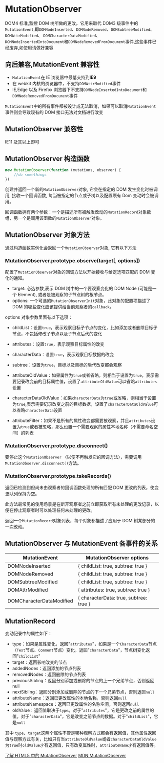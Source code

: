 # MutationObserver

DOM4 标准,监控 DOM 树所做的更改。它用来取代 DOM3 级事件中的`MutationEvent`,即`DOMNodeInserted`、`DOMNodeRemoved`、`DOMSubtreeModified`、`DOMAttrModified`、
`DOMCharacterDataModified`、`DOMNodeInsertedIntoDocument`和`DOMNodeRemovedFromDocument`事件,这些事件已经废弃,如使用请做好兼容

## 向后兼容,MutationEvent 兼容性

-   `MutationEvent`在 IE 浏览器中最低支持到**IE9**
-   在 webkit 内核的浏览器中，不支持`DOMAttrModified`事件
-   IE,Edge 以及 Firefox 浏览器下不支持`DOMNodeInsertedIntoDocument`和`DOMNodeRemovedFromDocument`事件

`MutationEvent`中的所有事件都被设计成无法取消，如果可以取消`MutationEvent`事件则会导致现有的 DOM 接口无法对文档进行改变

## MutationObserver 兼容性

IE11 及其以上即可

## MutationObserver 构造函数

```js
new MutationObserver(function (mutations, observer) {
    //do somethings
})
```

创建并返回一个新的`MutationObserver`对象, 它会在指定的 DOM 发生变化时被调用, 接收一个回调函数, 每当被指定的节点或子树以及配置项有 Dom 变动时会被调用。

回调函数拥有两个参数：一个是描述所有被触发改动的`MutationRecord`对象数组，另一个是调用该函数的`MutationObserver`对象。

## MutationObserver 对象方法

通过构造函数实例化会返回一个`MutationObserver`对象, 它有以下方法

### MutationObserver.prototype.observe(target[, options])

配置了`MutationObserver`对象的回调方法以开始接收与给定选项匹配的 DOM 变化的通知。

-   target: 必选参数,表示 DOM 树中的一个要观察变化的 DOM Node (可能是一个 Element), 或者是被观察的子节点树的根节点。
-   options: 一个可选的`MutationObserverInit`对象，此对象的配置项描述了 DOM 的哪些变化应该提供给当前观察者的`callback`。

options 对象参数里面有以下选项：

-   childList：设置`true`，表示观察目标子节点的变化，比如添加或者删除目标子节点，不包括修改子节点以及子节点后代的变化

-   attributes：设置`true`，表示观察目标属性的改变

-   characterData：设置`true`，表示观察目标数据的改变

-   subtree：设置为`true`，目标以及目标的后代改变都会观察

-   attributeOldValue：如果属性为`true`或者省略，则相当于设置为`true`，表示需要记录改变前的目标属性值，设置了`attributeOldValue`可以省略`attributes`设置

-   characterDataOldValue：如果`characterData`为`true`或省略，则相当于设置为`true`,表示需要记录改变之前的目标数据，设置了`characterDataOldValue`可以省略`characterData`设置

-   attributeFilter：如果不是所有的属性改变都需要被观察，并且`attributes`设置为`true`或者被忽略，那么设置一个需要观察的属性本地名称（不需要命名空间）的列表

### MutationObserver.prototype.disconnect()

要停止这个`MutationObserver` （以便不再触发它的回调方法），需要调用`MutationObserver.disconnect()`方法。

### MutationObserver.prototype.takeRecords()

返回已检测到但尚未由观察者的回调函数处理的所有匹配 DOM 更改的列表，使变更队列保持为空。

此方法最常见的使用场景是在断开观察者之前立即获取所有未处理的更改记录，以便在停止观察者时可以处理任何未处理的更改。

返回一个`MutationRecord`对象列表，每个对象都描述了应用于 DOM 树某部分的一次改动。

## MutationObserver 与 MutationEvent 各事件的关系

| MutationEvent            | MutationObserver options               |
| ------------------------ | -------------------------------------- |
| DOMNodeInserted          | { childList: true, subtree: true }     |
| DOMNodeRemoved           | { childList: true, subtree: true }     |
| DOMSubtreeModified       | { childList: true, subtree: true }     |
| DOMAttrModified          | { attributes: true, subtree: true }    |
| DOMCharacterDataModified | { characterData: true, subtree: true } |

## MutationRecord

变动记录中的属性如下：

-   type：如果是属性变化，返回"`attributes`"，如果是一个`CharacterData`节点（`Text`节点、`Comment`节点）变化，返回"`characterData`"，节点树变化返回"`childList`"
-   target：返回影响改变的节点
-   addedNodes：返回添加的节点列表
-   removedNodes：返回删除的节点列表
-   previousSibling：返回分别添加或删除的节点的上一个兄弟节点，否则返回 null
-   nextSibling：返回分别添加或删除的节点的下一个兄弟节点，否则返回`null`
-   attributeName：返回已更改属性的本地名称，否则返回`null`
-   attributeNamespace：返回已更改属性的名称空间，否则返回`null`
-   oldValue：返回值取决于`type`。对于"`attributes`"，它是更改之前的属性的值。对于"`characterData`"，它是改变之前节点的数据。对于"`childList`"，它是`null`

其中 `type`、`target`这两个属性不管是哪种观察方式都会有返回值，其他属性返回值与观察方式有关，比如只有当`attributeOldValue`或者`characterDataOldValue`为`true`时`oldValue`才有返回值，只有改变属性时，`attributeName`才有返回值等。

[了解 HTML5 中的 MutationObserver](https://segmentfault.com/a/1190000012787829)
[MDN MutationObserver](https://developer.mozilla.org/zh-CN/docs/Web/API/MutationObserver)
